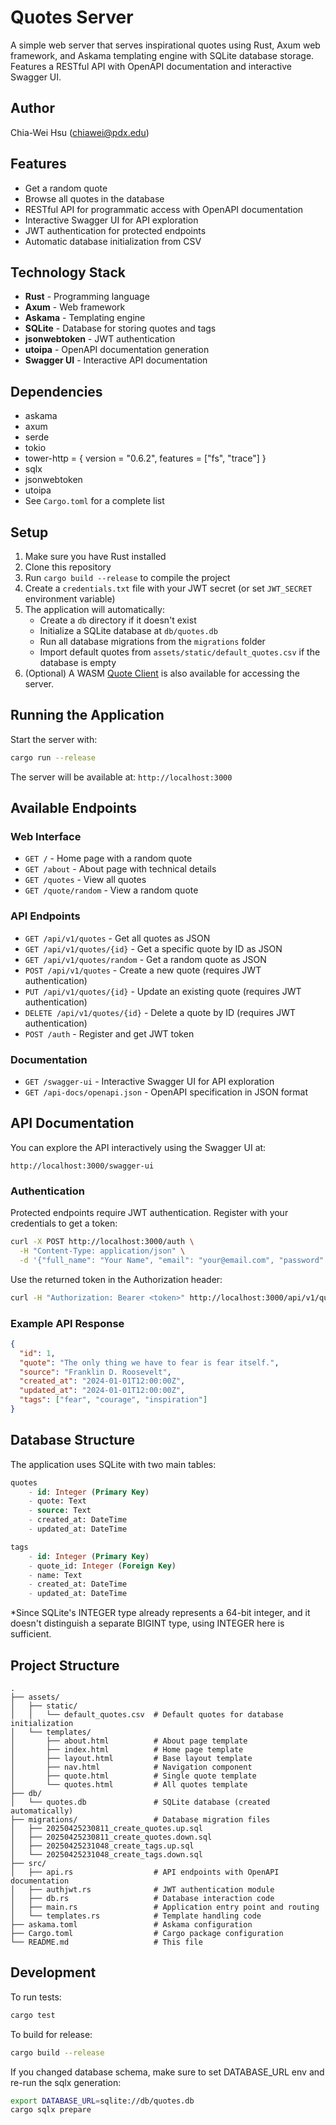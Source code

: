 # Quotes Server

A simple web server that serves inspirational quotes using Rust, Axum web framework, and Askama templating engine with SQLite database storage. Features a RESTful API with OpenAPI documentation and interactive Swagger UI.

## Author

Chia-Wei Hsu (chiawei@pdx.edu)

## Features

- Get a random quote
- Browse all quotes in the database
- RESTful API for programmatic access with OpenAPI documentation
- Interactive Swagger UI for API exploration
- JWT authentication for protected endpoints
- Automatic database initialization from CSV

## Technology Stack

- **Rust** - Programming language
- **Axum** - Web framework
- **Askama** - Templating engine
- **SQLite** - Database for storing quotes and tags
- **jsonwebtoken** - JWT authentication
- **utoipa** - OpenAPI documentation generation
- **Swagger UI** - Interactive API documentation

## Dependencies

- askama
- axum
- serde
- tokio
- tower-http = { version = "0.6.2", features = ["fs", "trace"] }
- sqlx
- jsonwebtoken
- utoipa
- See `Cargo.toml` for a complete list

## Setup

1. Make sure you have Rust installed
2. Clone this repository
3. Run `cargo build --release` to compile the project
4. Create a `credentials.txt` file with your JWT secret (or set `JWT_SECRET` environment variable)
5. The application will automatically:
   - Create a `db` directory if it doesn't exist
   - Initialize a SQLite database at `db/quotes.db`
   - Run all database migrations from the `migrations` folder
   - Import default quotes from `assets/static/default_quotes.csv` if the database is empty
6. (Optional) A WASM [Quote Client](https://github.com/planetaska/quote-client) is also available for accessing the server.

## Running the Application

Start the server with:

```bash
cargo run --release
```

The server will be available at: `http://localhost:3000`

## Available Endpoints

### Web Interface
- `GET /` - Home page with a random quote
- `GET /about` - About page with technical details
- `GET /quotes` - View all quotes
- `GET /quote/random` - View a random quote

### API Endpoints
- `GET /api/v1/quotes` - Get all quotes as JSON
- `GET /api/v1/quotes/{id}` - Get a specific quote by ID as JSON
- `GET /api/v1/quotes/random` - Get a random quote as JSON
- `POST /api/v1/quotes` - Create a new quote (requires JWT authentication)
- `PUT /api/v1/quotes/{id}` - Update an existing quote (requires JWT authentication)
- `DELETE /api/v1/quotes/{id}` - Delete a quote by ID (requires JWT authentication)
- `POST /auth` - Register and get JWT token

### Documentation
- `GET /swagger-ui` - Interactive Swagger UI for API exploration
- `GET /api-docs/openapi.json` - OpenAPI specification in JSON format

## API Documentation

You can explore the API interactively using the Swagger UI at:

```
http://localhost:3000/swagger-ui
```

### Authentication

Protected endpoints require JWT authentication. Register with your credentials to get a token:

```bash
curl -X POST http://localhost:3000/auth \
  -H "Content-Type: application/json" \
  -d '{"full_name": "Your Name", "email": "your@email.com", "password": "your_secret"}'
```

Use the returned token in the Authorization header:
```bash
curl -H "Authorization: Bearer <token>" http://localhost:3000/api/v1/quotes
```

### Example API Response

```json
{
  "id": 1,
  "quote": "The only thing we have to fear is fear itself.",
  "source": "Franklin D. Roosevelt",
  "created_at": "2024-01-01T12:00:00Z",
  "updated_at": "2024-01-01T12:00:00Z",
  "tags": ["fear", "courage", "inspiration"]
}
```

## Database Structure

The application uses SQLite with two main tables:

```sql
quotes
    - id: Integer (Primary Key)
    - quote: Text
    - source: Text
    - created_at: DateTime
    - updated_at: DateTime

tags
    - id: Integer (Primary Key)
    - quote_id: Integer (Foreign Key)
    - name: Text
    - created_at: DateTime
    - updated_at: DateTime
```

*Since SQLite's INTEGER type already represents a 64-bit integer, and it doesn't distinguish a separate BIGINT type, using INTEGER here is sufficient.

## Project Structure

```
.
├── assets/
│   ├── static/
│   │   └── default_quotes.csv  # Default quotes for database initialization
│   └── templates/
│       ├── about.html          # About page template
│       ├── index.html          # Home page template
│       ├── layout.html         # Base layout template
│       ├── nav.html            # Navigation component
│       ├── quote.html          # Single quote template
│       └── quotes.html         # All quotes template
├── db/
│   └── quotes.db               # SQLite database (created automatically)
├── migrations/                 # Database migration files
│   ├── 20250425230811_create_quotes.up.sql
│   ├── 20250425230811_create_quotes.down.sql
│   ├── 20250425231048_create_tags.up.sql
│   └── 20250425231048_create_tags.down.sql
├── src/
│   ├── api.rs                  # API endpoints with OpenAPI documentation
│   ├── authjwt.rs              # JWT authentication module
│   ├── db.rs                   # Database interaction code
│   ├── main.rs                 # Application entry point and routing
│   └── templates.rs            # Template handling code
├── askama.toml                 # Askama configuration
├── Cargo.toml                  # Cargo package configuration
└── README.md                   # This file
```

## Development

To run tests:

```bash
cargo test
```

To build for release:

```bash
cargo build --release
```

If you changed database schema, make sure to set DATABASE_URL env and re-run the sqlx generation:

```bash
export DATABASE_URL=sqlite://db/quotes.db
cargo sqlx prepare
```
